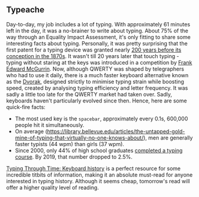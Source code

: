 ## Typeache

Day-to-day, my job includes a lot of typing. With approximately 61 minutes left in the day, it was a no-brainer to write about typing. About 75% of the way through an Equality Impact Assessment, it's only fitting to share some interesting facts about typing.
Personally, it was pretty surprising that the first patent for a typing device was granted nearly [200 years before its conception in the 1870s](https://www.daskeyboard.com/blog/typing-through-time-the-history-of-the-keyboard/).
It wasn't till 20 years later that touch typing - typing without staring at the keys was introduced in a competition by [Frank Edward McGurrin](https://en.wikipedia.org/wiki/Frank_Edward_McGurrin).
Now, although QWERTY was shaped by telegraphers who had to use it daily, there is a much faster keyboard alternative known as the [Dvorak](https://en.wikipedia.org/wiki/Dvorak_keyboard_layout), designed strictly to minimise typing strain while boosting speed, created by analysing typing efficiency and letter frequency. It was sadly a little too late for the QWERTY market had taken over.
Sadly, keyboards haven't particularly evolved since then. Hence, here are some quick-fire facts:

- The most used key is the `spacebar`, approximately every 0.1s, 600,000 people hit it simultaneously.
- On average (https://library.bellevue.edu/articles/the-untapped-gold-mine-of-typing-that-virtually-no-one-knows-about/), men are generally faster typists (44 wpm) than girls (37 wpm).
- Since 2000, only 44% of high school graduates [completed a typing course](https://nypost.com/2024/08/27/lifestyle/gen-z-doesnt-know-how-to-use-a-keyboard/). By 2019, that number dropped to 2.5%.

[Typing Through Time: Keyboard history](https://www.daskeyboard.com/blog/typing-through-time-the-history-of-the-keyboard/) is a perfect resource for some incredible titbits of information, making it an absolute must-read for anyone interested in typing history. Although it seems cheap, tomorrow's read will offer a higher quality level of reading.
